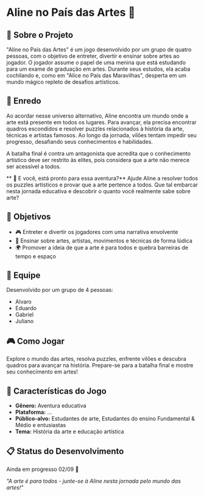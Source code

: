 # Aline no País das Artes 🎨

## 📖 Sobre o Projeto

"Aline no País das Artes" é um jogo desenvolvido por um grupo de quatro pessoas, com o objetivo de entreter, divertir e ensinar sobre artes ao jogador. O jogador assume o papel de uma menina que está estudando para um exame de graduação em artes. Durante seus estudos, ela acaba cochilando e, como em "Alice no País das Maravilhas", desperta em um mundo mágico repleto de desafios artísticos.

## 📜 Enredo

Ao acordar nesse universo alternativo, Aline encontra um mundo onde a arte está presente em todos os lugares. Para avançar, ela precisa encontrar quadros escondidos e resolver puzzles relacionados à história da arte, técnicas e artistas famosos. Ao longo da jornada, vilões tentam impedir seu progresso, desafiando seus conhecimentos e habilidades.

A batalha final é contra um antagonista que acredita que o conhecimento artístico deve ser restrito às elites, pois considera que a arte não merece ser acessível a todos.

** 🫵 E você, está pronto para essa aventura?** 
Ajude Aline a resolver todos os puzzles artísticos e provar que a arte pertence a todos. 
Que tal embarcar nesta jornada educativa e descobrir o quanto você realmente sabe sobre arte? 

## 🎯 Objetivos

- 🎮 Entreter e divertir os jogadores com uma narrativa envolvente
- 🎨 Ensinar sobre artes, artistas, movimentos e técnicas de forma lúdica
- 🌍 Promover a ideia de que a arte é para todos e quebra barreiras de tempo e espaço

## 👥 Equipe

Desenvolvido por um grupo de 4 pessoas:
- Alvaro
- Eduardo
- Gabriel
- Juliano

## 🎮 Como Jogar

Explore o mundo das artes, resolva puzzles, enfrente vilões e descubra quadros para avançar na história. Prepare-se para a batalha final e mostre seu conhecimento em artes!

## 🚀 Características do Jogo

- **Gênero:** Aventura educativa
- **Plataforma:** ...
- **Público-alvo:** Estudantes de arte, Estudantes do ensino Fundamental & Médio e entusiastas
- **Tema:** História da arte e educação artística

## 📋 Status do Desenvolvimento

Ainda em progresso 02/09 🦣

*"A arte é para todos - junte-se à Aline nesta jornada pelo mundo das artes!"*